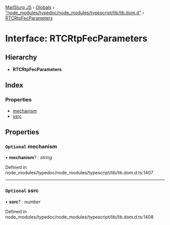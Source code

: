 [MailSlurp JS](../README.md) › [Globals](../globals.md) › ["node_modules/typedoc/node_modules/typescript/lib/lib.dom.d"](../modules/_node_modules_typedoc_node_modules_typescript_lib_lib_dom_d_.md) › [RTCRtpFecParameters](_node_modules_typedoc_node_modules_typescript_lib_lib_dom_d_.rtcrtpfecparameters.md)

# Interface: RTCRtpFecParameters

## Hierarchy

* **RTCRtpFecParameters**

## Index

### Properties

* [mechanism](_node_modules_typedoc_node_modules_typescript_lib_lib_dom_d_.rtcrtpfecparameters.md#optional-mechanism)
* [ssrc](_node_modules_typedoc_node_modules_typescript_lib_lib_dom_d_.rtcrtpfecparameters.md#optional-ssrc)

## Properties

### `Optional` mechanism

• **mechanism**? : *string*

Defined in node_modules/typedoc/node_modules/typescript/lib/lib.dom.d.ts:1407

___

### `Optional` ssrc

• **ssrc**? : *number*

Defined in node_modules/typedoc/node_modules/typescript/lib/lib.dom.d.ts:1408
